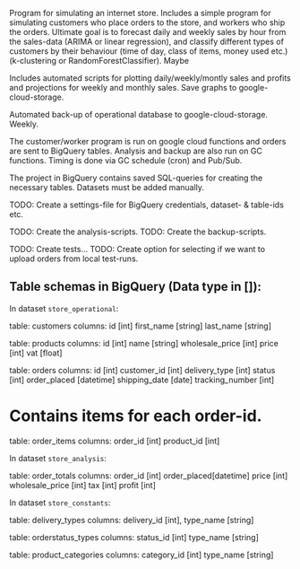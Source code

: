 
Program for simulating an internet store. Includes a simple program for simulating customers 
who place orders to the store, and workers who ship the orders.
Ultimate goal is to forecast daily and weekly sales by hour from the sales-data 
(ARIMA or linear regression), and classify different types of customers 
by their behaviour (time of day, class of items, money used etc.) 
(k-clustering or RandomForestClassifier). Maybe 

Includes automated scripts for plotting daily/weekly/montly sales and profits
and projections for weekly and monthly sales. Save graphs to google-cloud-storage.


Automated back-up of operational database to google-cloud-storage.
Weekly.

The customer/worker program is run on google cloud functions 
and orders are sent to BigQuery tables. Analysis and backup are also
run on GC functions. Timing is done via GC schedule (cron) and Pub/Sub.


The project in BigQuery contains saved SQL-queries for creating the necessary tables.
Datasets must be added manually.



TODO: Create a settings-file for BigQuery credentials, dataset- & table-ids etc.

TODO: Create the analysis-scripts.
TODO: Create the backup-scripts.

TODO: Create tests...
TODO: Create option for selecting if we want to upload orders from local test-runs.



Table schemas in BigQuery (Data type in []):
-------------------------------------------------

In dataset `store_operational`:

table:	customers
columns:	id			[int]
			first_name	[string]
			last_name	[string]

table:	products
columns:	id				[int]
			name			[string]
			wholesale_price [int]
			price			[int]
			vat				[float]

table:	orders
columns:	id				[int]
			customer_id		[int]
			delivery_type	[int]
			status			[int]
			order_placed	[datetime]
			shipping_date	[date]
			tracking_number	[int]

# Contains items for each order-id.
table:	order_items	
columns:	order_id	[int]
			product_id	[int]


In dataset `store_analysis`:

table:	order_totals
columns:	order_id	[int]
			order_placed[datetime]
			price		[int]
			wholesale_price [int]
			tax			[int]
			profit		[int]


In dataset `store_constants`:

table:	delivery_types
columns:	delivery_id [int],
			type_name	[string]

table:	orderstatus_types
columns:	status_id	[int]
			type_name	[string]

table:	product_categories
columns:	category_id [int]
			type_name 	[string]
